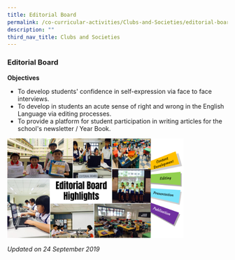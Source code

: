 ```yaml
---
title: Editorial Board
permalink: /co-curricular-activities/Clubs-and-Societies/editorial-board
description: ""
third_nav_title: Clubs and Societies
---
```

### Editorial Board

**Objectives**

*   To develop students' confidence in self-expression via face to face interviews.
*   To develop in students an acute sense of right and wrong in the English Language via editing processes.
*   To provide a platform for student participation in writing articles for the school's newsletter / Year Book.

<img src="/images/cs2.png" 
     style="width:80%">
		 
*Updated on 24 September 2019*